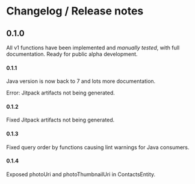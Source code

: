 # Changelog / Release notes

## 0.1.0

All v1 functions have been implemented and _manually tested_, with full documentation. Ready for
public alpha development.

#### 0.1.1

Java version is now back to 7 and lots more documentation.

Error: Jitpack artifacts not being generated.

#### 0.1.2

Fixed Jitpack artifacts not being generated.

#### 0.1.3

Fixed query order by functions causing lint warnings for Java consumers.

#### 0.1.4

Exposed photoUri and photoThumbnailUri in ContactsEntity.